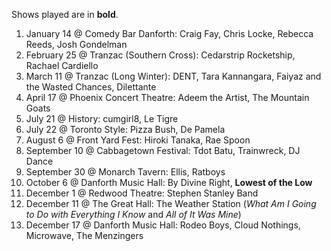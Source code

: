 Shows played are in **bold**.

1. January 14 @ Comedy Bar Danforth: Craig Fay, Chris Locke, Rebecca Reeds, Josh Gondelman
1. February 25 @ Tranzac (Southern Cross): Cedarstrip Rocketship, Rachael Cardiello
1. March 11 @ Tranzac (Long Winter): DENT, Tara Kannangara, Faiyaz and the Wasted Chances, Dilettante
1. April 17 @ Phoenix Concert Theatre: Adeem the Artist, The Mountain Goats
1. July 21 @ History: cumgirl8, Le Tigre
1. July 22 @ Toronto Style: Pizza Bush, De Pamela
1. August 6 @ Front Yard Fest: Hiroki Tanaka, Rae Spoon
1. September 10 @ Cabbagetown Festival: Tdot Batu, Trainwreck, DJ Dance
1. September 30 @ Monarch Tavern: Ellis, Ratboys
1. October 6 @ Danforth Music Hall: By Divine Right, **Lowest of the Low**
1. December 1 @ Redwood Theatre: Stephen Stanley Band
1. December 11 @ The Great Hall: The Weather Station (_What Am I Going to Do with Everything I Know_ and _All of It Was Mine_)
1. December 17 @ Danforth Music Hall: Rodeo Boys, Cloud Nothings, Microwave, The Menzingers
